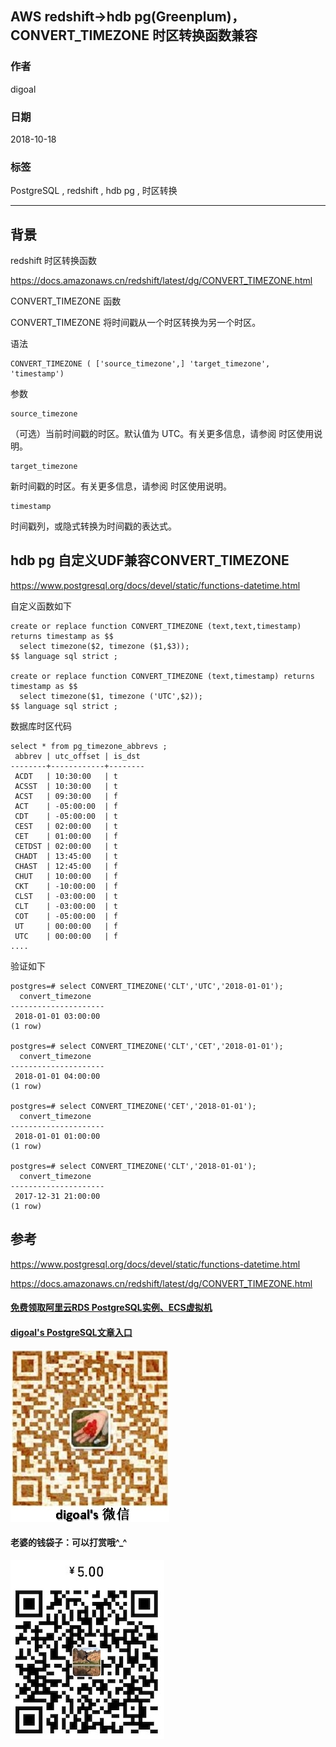 ## AWS redshift->hdb pg(Greenplum)， CONVERT_TIMEZONE 时区转换函数兼容  
                                                           
### 作者                                                           
digoal                                                           
                                                           
### 日期                                                           
2018-10-18                                                        
                                                           
### 标签                                                           
PostgreSQL , redshift , hdb pg , 时区转换      
                                                           
----                                                           
                                                           
## 背景      
redshift 时区转换函数  
  
https://docs.amazonaws.cn/redshift/latest/dg/CONVERT_TIMEZONE.html  
  
CONVERT_TIMEZONE 函数  
  
CONVERT_TIMEZONE 将时间戳从一个时区转换为另一个时区。  
  
语法  
  
```  
CONVERT_TIMEZONE ( ['source_timezone',] 'target_timezone', 'timestamp')  
```  
  
参数  
  
```  
source_timezone  
```  
  
（可选）当前时间戳的时区。默认值为 UTC。有关更多信息，请参阅 时区使用说明。  
  
```  
target_timezone  
```  
  
新时间戳的时区。有关更多信息，请参阅 时区使用说明。  
  
```  
timestamp  
```  
  
时间戳列，或隐式转换为时间戳的表达式。  
  
## hdb pg 自定义UDF兼容CONVERT_TIMEZONE  
https://www.postgresql.org/docs/devel/static/functions-datetime.html  
  
自定义函数如下  
  
```  
create or replace function CONVERT_TIMEZONE (text,text,timestamp) returns timestamp as $$                
  select timezone($2, timezone ($1,$3));   
$$ language sql strict ;  
  
create or replace function CONVERT_TIMEZONE (text,timestamp) returns timestamp as $$  
  select timezone($1, timezone ('UTC',$2));   
$$ language sql strict ;  
```  
  
数据库时区代码  
  
```  
select * from pg_timezone_abbrevs ;  
 abbrev | utc_offset | is_dst   
--------+------------+--------  
 ACDT   | 10:30:00   | t  
 ACSST  | 10:30:00   | t  
 ACST   | 09:30:00   | f  
 ACT    | -05:00:00  | f  
 CDT    | -05:00:00  | t  
 CEST   | 02:00:00   | t  
 CET    | 01:00:00   | f  
 CETDST | 02:00:00   | t  
 CHADT  | 13:45:00   | t  
 CHAST  | 12:45:00   | f  
 CHUT   | 10:00:00   | f  
 CKT    | -10:00:00  | f  
 CLST   | -03:00:00  | t  
 CLT    | -03:00:00  | t  
 COT    | -05:00:00  | f  
 UT     | 00:00:00   | f  
 UTC    | 00:00:00   | f  
....  
```  
  
验证如下  
  
```  
postgres=# select CONVERT_TIMEZONE('CLT','UTC','2018-01-01');  
  convert_timezone     
---------------------  
 2018-01-01 03:00:00  
(1 row)  
  
postgres=# select CONVERT_TIMEZONE('CLT','CET','2018-01-01');  
  convert_timezone     
---------------------  
 2018-01-01 04:00:00  
(1 row)  
  
postgres=# select CONVERT_TIMEZONE('CET','2018-01-01');  
  convert_timezone     
---------------------  
 2018-01-01 01:00:00  
(1 row)  
  
postgres=# select CONVERT_TIMEZONE('CLT','2018-01-01');  
  convert_timezone     
---------------------  
 2017-12-31 21:00:00  
(1 row)  
```  
  
## 参考  
https://www.postgresql.org/docs/devel/static/functions-datetime.html  
  
https://docs.amazonaws.cn/redshift/latest/dg/CONVERT_TIMEZONE.html  
    
  
  
  
  
  
  
  
  
  
#### [免费领取阿里云RDS PostgreSQL实例、ECS虚拟机](https://free.aliyun.com/ "57258f76c37864c6e6d23383d05714ea")
  
  
#### [digoal's PostgreSQL文章入口](https://github.com/digoal/blog/blob/master/README.md "22709685feb7cab07d30f30387f0a9ae")
  
  
![digoal's weixin](../pic/digoal_weixin.jpg "f7ad92eeba24523fd47a6e1a0e691b59")
  
  
#### 老婆的钱袋子：可以打赏哦^_^  
![wife's weixin ds](../pic/wife_weixin_ds.jpg "acd5cce1a143ef1d6931b1956457bc9f")
  
